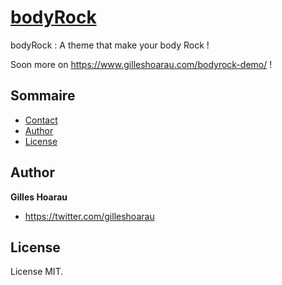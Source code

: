 # [bodyRock](https://www.gilleshoarau.com/bodyrock)

bodyRock : A theme that make your body Rock !

Soon more on <https://www.gilleshoarau.com/bodyrock-demo/> !


## Sommaire

- [Contact](#contact)
- [Author](#author)
- [License](#license)


## Author

**Gilles Hoarau**

- <https://twitter.com/gilleshoarau>


## License

License MIT.
